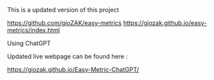 This is a updated version of this project 

https://github.com/gioZAK/easy-metrics
https://giozak.github.io/easy-metrics/index.html

Using ChatGPT

Updated live webpage can be found here :

https://giozak.github.io/Easy-Metric-ChatGPT/

